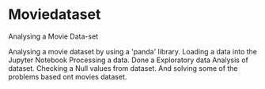 # Moviedataset
Analysing a Movie Data-set  

Analysing a movie dataset by using a 'panda' library. Loading a data into the Jupyter Notebook Processing a data.
Done a Exploratory data Analysis of dataset. Checking a Null values from dataset. And solving some of the problems based ont movies dataset.

